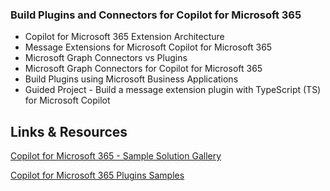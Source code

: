 ### Build Plugins and Connectors for Copilot for Microsoft 365

- Copilot for Microsoft 365 Extension Architecture
- Message Extensions for Microsoft Copilot for Microsoft 365
- Microsoft Graph Connectors vs Plugins
- Microsoft Graph Connectors for Copilot for Microsoft 365
- Build Plugins using Microsoft Business Applications
- Guided Project - Build a message extension plugin with TypeScript (TS) for Microsoft Copilot

## Links & Resources

[Copilot for Microsoft 365 - Sample Solution Gallery](https://adoption.microsoft.com/en-us/sample-solution-gallery/?keyword=&sort-by=updateDateTime-true&page=1&product=Microsoft+365+Copilot)

[Copilot for Microsoft 365 Plugins Samples](https://github.com/OfficeDev/Copilot-for-M365-Plugins-Samples/tree/main)